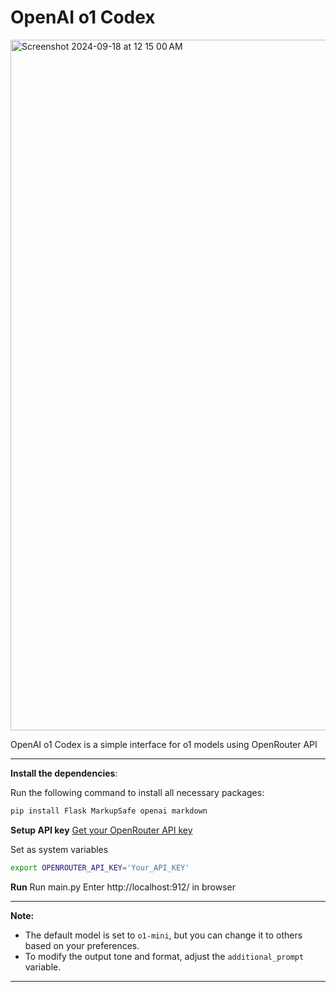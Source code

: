 # OpenAI o1 Codex

<img width="1105" alt="Screenshot 2024-09-18 at 12 15 00 AM" src="https://github.com/user-attachments/assets/b523f79b-8df2-4516-81e6-2a1afac0f6b0">

OpenAI o1 Codex is a simple interface for o1 models using OpenRouter API


---

**Install the dependencies**:
   
   Run the following command to install all necessary packages:

   ```bash
   pip install Flask MarkupSafe openai markdown
   ```

**Setup API key**
   [Get your OpenRouter API key](https://openrouter.ai/settings/keys)

   Set as system variables

   ```bash
export OPENROUTER_API_KEY='Your_API_KEY'
```



**Run**
Run main.py
Enter http://localhost:912/ in browser


---

**Note:**

- The default model is set to `o1-mini`, but you can change it to others based on your preferences.
- To modify the output tone and format, adjust the `additional_prompt` variable.

---
